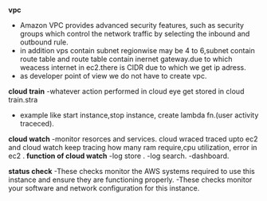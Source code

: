  **vpc**
- Amazon VPC provides advanced security features, such as security groups which control the network traffic by
selecting the inbound and outbound rule.
- in addition vps contain subnet regionwise may be 4 to 6,subnet contain route table and route table contain inernet gateway.due to which weacess internet in ec2.there is CIDR due to which we get ip adress. 
- as developer point of view we do not have to create vpc.

**cloud train**
-whatever action performed in cloud eye get stored in cloud train.stra
- example like start instance,stop instance, create lambda fn.(user activity traceced).

**cloud watch**
-monitor resorces and services.
cloud wraced traced upto ec2 and cloud watch keep tracing how many ram require,cpu
utilization, error in ec2 .
**function of cloud watch**
-log store .
-log search.
-dashboard.

**status check**
-These checks monitor the AWS systems required to use this instance and ensure they are functioning properly.
-These checks monitor your software and network configuration for this instance.














 


